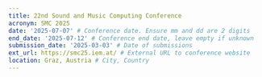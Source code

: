 ```yaml
---
title: 22nd Sound and Music Computing Conference
acronym: SMC 2025
date: '2025-07-07' # Conference date. Ensure mm and dd are 2 digits
end_date: '2025-07-12' # Conference end date, leave empty if unknown
submission_date: '2025-03-03' # Date of submissions
ext_url: https://smc25.iem.at/ # External URL to conference website
location: Graz, Austria # City, Country
---
```

